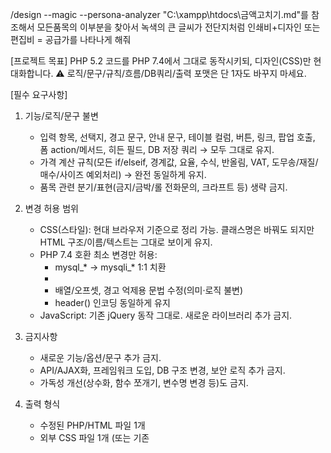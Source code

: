  /design --magic --persona-analyzer "C:\xampp\htdocs\금액고치기.md"를 참조해서 모든품목의 이부분을 찾아서 녹색의 큰 글씨가 전단지처럼 인쇄비+디자인 또는 편집비 = 공급가를 나타나게 해줘 

[프로젝트 목표]
PHP 5.2 코드를 PHP 7.4에서 그대로 동작시키되,
디자인(CSS)만 현대화합니다.
⚠️ 로직/문구/규칙/흐름/DB쿼리/출력 포맷은 단 1자도 바꾸지 마세요.

[필수 요구사항]
1. 기능/로직/문구 불변
   - 입력 항목, 선택지, 경고 문구, 안내 문구, 테이블 컬럼, 버튼, 링크, 팝업 호출,
     폼 action/메서드, 히든 필드, DB 저장 쿼리 → 모두 그대로 유지.
   - 가격 계산 규칙(모든 if/elseif, 경계값, 요율, 수식, 반올림, VAT, 도무송/재질/매수/사이즈 예외처리) 
     → 완전 동일하게 유지.
   - 품목 관련 분기/표현(금지/금박/롤 전화문의, 크라프트 등) 생략 금지.

2. 변경 허용 범위
   - CSS(스타일): 현대 브라우저 기준으로 정리 가능. 
     클래스명은 바꿔도 되지만 HTML 구조/이름/텍스트는 그대로 보이게 유지.
   - PHP 7.4 호환 최소 변경만 허용:
     * mysql_* → mysqli_* 1:1 치환
     * <? → <?php
     * 배열/오프셋, 경고 억제용 문법 수정(의미·로직 불변)
     * header() 인코딩 동일하게 유지
   - JavaScript: 기존 jQuery 동작 그대로. 새로운 라이브러리 추가 금지.

3. 금지사항
   - 새로운 기능/옵션/문구 추가 금지.
   - API/AJAX화, 프레임워크 도입, DB 구조 변경, 보안 로직 추가 금지.
   - 가독성 개선(상수화, 함수 쪼개기, 변수명 변경 등)도 금지.

4. 출력 형식
   - 수정된 PHP/HTML 파일 1개
   - 외부 CSS 파일 1개 (또는 기존 <style> 블록 이동)
   - PHP7.4 호환 변경 지점에만 `// PHP7.4-migration:` 주석
   - 결과는 원본과 동일하게 동작해야 함

5. CSS 작성 가이드
   - 가독성 향상(여백, 줄간격, 정렬, 일관된 폰트 크기)
   - 레이아웃/순서/테이블 구조는 원본과 동일하게 보이도록
   - 접근성, 반응형, 애니메이션, 컬러 시스템 추가 금지
   - 기존 스타일은 외부 CSS 1개로 분리 권장
   - 텍스트 크기/색상/굵기 인상은 원본과 동일하게 유지

6. 검증 체크리스트 (출력 시 포함)
   - 50×60mm 도무송 강제 규칙 동작
   - 590mm 초과 입력 차단
   - 250,000mm² 초과 + 5,000매 초과 전화문의 규칙
   - 10,000매 이상 전화문의 규칙
   - 재질별 테이블 선택(shop_d1~d4) 및 요율 적용
   - 도무송/특수지/강접/초강접/편집비/기본비/부가세 합산 결과 동일
   - 리스트 출력(삭제 링크 포함) 동일

[원본 코드]
=== 고객 화면 (HTML+PHP) 시작 ===
C:\xampp\htdocs\shop\view.php(db만 지금 우리가 사용하는db에 연결해)
C:\xampp\htdocs\shop\basket_post.php(db만 지금 우리가 사용하는db에 연결해)
[출력물]
- PHP 파일(수정본 1개)
- 외부 CSS 파일(1개)
- `// PHP7.4-migration:` 주석 추가
- 동작 동일성 검증 결과 포함
